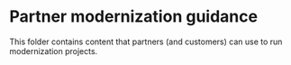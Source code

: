 
# Partner modernization guidance

This folder contains content that partners (and customers) can use to run modernization projects.